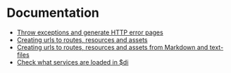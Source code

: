 Documentation
====================================

* [Throw exceptions and generate HTTP error pages]([BASEURL]http-error-codes)
* [Creating urls to routes, resources and assets]([BASEURL]create-urls)
* [Creating urls to routes, resources and assets from Markdown and text-files]([BASEURL]create-urls-in-md)
* [Check what services are loaded in $di]([BASEURL]di)
